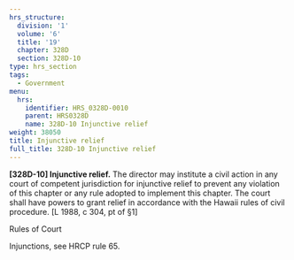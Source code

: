```yaml
---
hrs_structure:
  division: '1'
  volume: '6'
  title: '19'
  chapter: 328D
  section: 328D-10
type: hrs_section
tags:
  - Government
menu:
  hrs:
    identifier: HRS_0328D-0010
    parent: HRS0328D
    name: 328D-10 Injunctive relief
weight: 38050
title: Injunctive relief
full_title: 328D-10 Injunctive relief
---
```

**[328D-10] Injunctive relief.** The director may institute a civil action in any court of competent jurisdiction for injunctive relief to prevent any violation of this chapter or any rule adopted to implement this chapter. The court shall have powers to grant relief in accordance with the Hawaii rules of civil procedure. [L 1988, c 304, pt of §1]

Rules of Court

Injunctions, see HRCP rule 65.